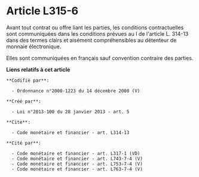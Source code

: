 # Article L315-6

Avant tout contrat ou offre liant les parties, les conditions contractuelles sont communiquées dans les conditions prévues au
I de l'article L. 314-13 dans des termes clairs et aisément compréhensibles au détenteur de monnaie électronique. 

Elles sont communiquées en français sauf convention contraire des parties.

**Liens relatifs à cet article**

	**Codifié par**:

	  - Ordonnance n°2000-1223 du 14 décembre 2000 (V)

	**Créé par**:

	  - Loi n°2013-100 du 28 janvier 2013 - art. 5

	**Cite**:

	  - Code monétaire et financier - art. L314-13

	**Cité par**:

	  - Code monétaire et financier - art. L317-1 (VD)
	  - Code monétaire et financier - art. L743-7-4 (V)
	  - Code monétaire et financier - art. L753-7-4 (V)
	  - Code monétaire et financier - art. L763-7-4 (V)
